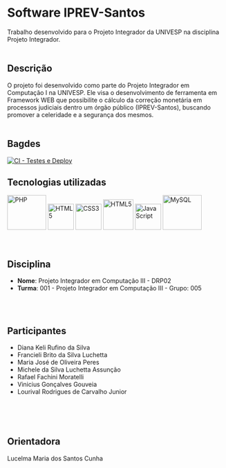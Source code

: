 # Software IPREV-Santos

Trabalho desenvolvido para o Projeto Integrador da UNIVESP na disciplina Projeto Integrador.
<br><br>

## Descrição

O projeto foi desenvolvido como parte do Projeto Integrador em Computação I na UNIVESP. Ele visa o desenvolvimento de ferramenta em Framework WEB que possibilite o cálculo da correção monetária em processos judiciais dentro um órgão público (IPREV-Santos), buscando promover a celeridade e a segurança dos mesmos.
<br><br>

## Bagdes
[![CI - Testes e Deploy](https://github.com/gonzae82/iPrevSantos-P3/actions/workflows/ci.yml/badge.svg)](https://github.com/gonzae82/iPrevSantos-P3/actions/workflows/ci.yml)

## Tecnologias utilizadas
<div>
  <img src="https://cdn.jsdelivr.net/gh/devicons/devicon@latest/icons/php/php-original.svg" alt="PHP" width="90" height="80"/>    
  <img src="https://cdn.jsdelivr.net/gh/devicons/devicon/icons/html5/html5-plain-wordmark.svg" alt="HTML5" width="60" height="60"/>
  <img src="https://cdn.jsdelivr.net/gh/devicons/devicon/icons/css3/css3-plain-wordmark.svg" alt="CSS3" width="60" height="60"/>
  <img src="https://cdn.jsdelivr.net/gh/devicons/devicon@latest/icons/bootstrap/bootstrap-original-wordmark.svg" alt="HTML5" width="70" height="70"/> 
  <img src="https://cdn.jsdelivr.net/gh/devicons/devicon/icons/javascript/javascript-original.svg" alt="JavaScript" width="60" height="60"/>     
  <img src="https://cdn.jsdelivr.net/gh/devicons/devicon@latest/icons/mysql/mysql-original-wordmark.svg" alt="MySQL" width="90" height="80"/>  
</div>
<br><br>

## Disciplina

- **Nome**: Projeto Integrador em Computação III - DRP02 
- **Turma**: 001 - Projeto Integrador em Computação III - Grupo: 005

<br><br>

## Participantes

- Diana Keli Rufino da Silva
- Francieli Brito da Silva Luchetta
- Maria José de Oliveira Peres
- Michele da Silva Luchetta Assunção
- Rafael Fachini Moratelli
- Vinicius Gonçalves Gouveia
- Lourival Rodrigues de Carvalho Junior 

<br><br><br>

## Orientadora

Lucelma Maria dos Santos Cunha
<br><br>
